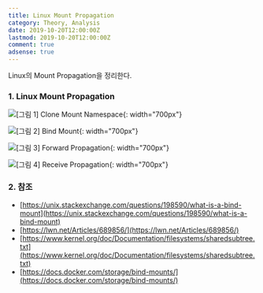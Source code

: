 ```yaml
---
title: Linux Mount Propagation
category: Theory, Analysis
date: 2019-10-20T12:00:00Z
lastmod: 2019-10-20T12:00:00Z
comment: true
adsense: true
---
```


Linux의 Mount Propagation을 정리한다.

### 1. Linux Mount Propagation

![[그림 1] Clone Mount Namespace]({{site.baseurl}}/images/theory_analysis/Linux_Mount_Propagation/Clone_Mount_NS.PNG){: width="700px"}

![[그림 2] Bind Mount]({{site.baseurl}}/images/theory_analysis/Linux_Mount_Propagation/Bind_Mount.PNG){: width="700px"}

![[그림 3] Forward Propagation]({{site.baseurl}}/images/theory_analysis/Linux_Mount_Propagation/Forward_Propagation.PNG){: width="700px"}

![[그림 4] Receive Propagation]({{site.baseurl}}/images/theory_analysis/Linux_Mount_Propagation/Receive_Propagation.PNG){: width="700px"}

### 2. 참조

* [https://unix.stackexchange.com/questions/198590/what-is-a-bind-mount](https://unix.stackexchange.com/questions/198590/what-is-a-bind-mount)
* [https://lwn.net/Articles/689856/](https://lwn.net/Articles/689856/)
* [https://www.kernel.org/doc/Documentation/filesystems/sharedsubtree.txt](https://www.kernel.org/doc/Documentation/filesystems/sharedsubtree.txt)
* [https://docs.docker.com/storage/bind-mounts/](https://docs.docker.com/storage/bind-mounts/)
